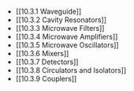

- [[10.3.1 Waveguide]]
- [[10.3.2 Cavity Resonators]]
- [[10.3.3 Microwave Filters]]
- [[10.3.4 Microwave Amplifiers]]
- [[10.3.5 Microwave Oscillators]]
- [[10.3.6 Mixers]]
- [[10.3.7 Detectors]]
- [[10.3.8 Circulators and Isolators]]
- [[10.3.9 Couplers]]